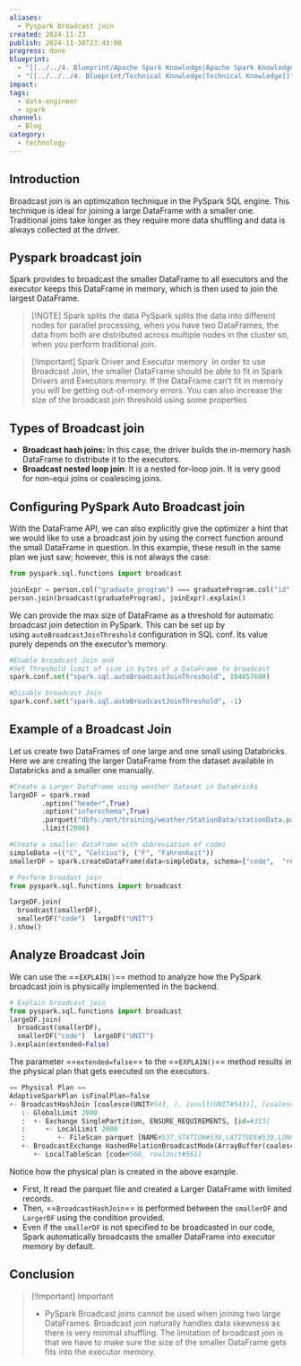 ```yaml
---
aliases:
  - Pyspark broadcast join
created: 2024-11-23
publish: 2024-11-30T23:43:00
progress: done
blueprint:
  - "[[../../4. Blueprint/Apache Spark Knowledge|Apache Spark Knowledge]]"
  - "[[../../../4. Blueprint/Technical Knowledge|Technical Knowledge]]"
impact: 
tags:
  - data-engineer
  - spark
channel:
  - Blog
category:
  - technology
---
```

## Introduction
Broadcast join is an optimization technique in the PySpark SQL engine. This technique is ideal for joining a large DataFrame with a smaller one. Traditional joins take longer as they require more data shuffling and data is always collected at the driver.
## Pyspark broadcast join
Spark provides to broadcast the smaller DataFrame to all executors and the executor keeps this DataFrame in memory, which is then used to join the largest DataFrame.

> [!NOTE] Spark splits the data
> PySpark splits the data into different nodes for parallel processing, when you have two DataFrames, the data from both are distributed across multiple nodes in the cluster so, when you perform traditional join.

> [!Important] Spark Driver and Executor memory
>  In order to use Broadcast Join, the smaller DataFrame should be able to fit in Spark Drivers and Executors memory. If the DataFrame can’t fit in memory you will be getting out-of-memory errors. You can also increase the size of the broadcast join threshold using some properties
## Types of Broadcast join
- **Broadcast hash joins:** In this case, the driver builds the in-memory hash DataFrame to distribute it to the executors.
- **Broadcast nested loop join**: It is a nested for-loop join. It is very good for non-equi joins or coalescing joins.
## Configuring PySpark Auto Broadcast join
With the DataFrame API, we can also explicitly give the optimizer a hint that we would like to use a broadcast join by using the correct function around the small DataFrame in question. 
In this example, these result in the same plan we just saw; however, this is not always the case:
```python
from pyspark.sql.functions import broadcast

joinExpr = person.col("graduate_program") === graduateProgram.col("id") 
person.join(broadcast(graduateProgram), joinExpr).explain()
```

We can provide the max size of DataFrame as a threshold for automatic broadcast join detection in PySpark. 
This can be set up by using `autoBroadcastJoinThreshold` configuration in SQL conf. Its value purely depends on the executor’s memory.
```python
#Enable broadcast Join and 
#Set Threshold limit of size in bytes of a DataFrame to broadcast
spark.conf.set("spark.sql.autoBroadcastJoinThreshold", 104857600)

#Disable broadcast Join
spark.conf.set("spark.sql.autoBroadcastJoinThreshold", -1)
```
## Example of a Broadcast Join
Let us create two DataFrames of one large and one small using Databricks. Here we are creating the larger DataFrame from the dataset available in Databricks and a smaller one manually.
```python
#Create a Larger DataFrame using weather Dataset in Databricks
largeDF = spark.read
        .option("header",True)
        .option("inferschema",True)
        .parquet("dbfs:/mnt/training/weather/StationData/stationData.parquet")
        .limit(2000)

#Create a smaller dataFrame with abbreviation of codes
simpleData =(("C", "Celcius"), ("F", "Fahrenheit"))
smallerDF = spark.createDataFrame(data=simpleData, schema=["code",  "realUnit"])

# Perform broadast join
from pyspark.sql.functions import broadcast

largeDF.join(
  broadcast(smallerDF),
  smallerDF("code")  largeDf("UNIT")
).show()
```
## Analyze Broadcast Join
We can use the ==`EXPLAIN()`== method to analyze how the PySpark broadcast join is physically implemented in the backend.
```python
# Explain broadcast join
from pyspark.sql.functions import broadcast
largeDF.join(
  broadcast(smallerDF),
  smallerDF("code")  largeDF("UNIT")
).explain(extended=False)
```
The parameter ==`extended=false`== to the ==`EXPLAIN()`== method results in the physical plan that gets executed on the executors.

```python
== Physical Plan ==
AdaptiveSparkPlan isFinalPlan=false
+- BroadcastHashJoin [coalesce(UNIT#543, ), isnull(UNIT#543)], [coalesce(code#560, ), isnull(code#560)], Inner, BuildRight, false
   :- GlobalLimit 2000
   :  +- Exchange SinglePartition, ENSURE_REQUIREMENTS, [id=#313]
   :     +- LocalLimit 2000
   :        +- FileScan parquet [NAME#537,STATION#538,LATITUDE#539,LONGITUDE#540,ELEVATION#541,DATE#542,UNIT#543,TAVG#544] Batched: true, DataFilters: [], Format: Parquet, Location: InMemoryFileIndex(1 paths)[dbfs:/mnt/training/weather/StationData/stationData.parquet], PartitionFilters: [], PushedFilters: [], ReadSchema: struct<NAME:string,STATION:string,LATITUDE:float,LONGITUDE:float,ELEVATION:float,DATE:date,UNIT:s...
   +- BroadcastExchange HashedRelationBroadcastMode(ArrayBuffer(coalesce(input[0, string, true], ), isnull(input[0, string, true])),false), [id=#316]
      +- LocalTableScan [code#560, realUnit#561]
```

Notice how the physical plan is created in the above example.
- First, It read the parquet file and created a Larger DataFrame with limited records.
- Then, ==`BroadcastHashJoin`== is performed between the `smallerDF` and `LargerDF` using the condition provided.
- Even if the `smallerDF` is not specified to be broadcasted in our code, Spark automatically broadcasts the smaller DataFrame into executor memory by default.
## Conclusion
> [!Important] Important
> - PySpark Broadcast joins cannot be used when joining two large DataFrames. Broadcast join naturally handles data skewness as there is very minimal shuffling. The limitation of broadcast join is that we have to make sure the size of the smaller DataFrame gets fits into the executor memory.
